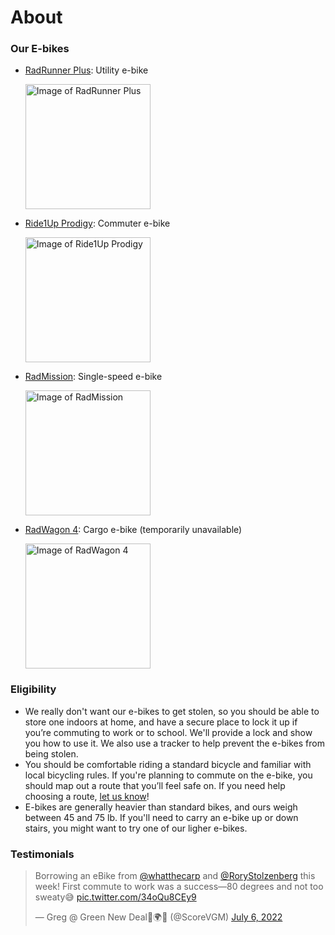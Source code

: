 # About

### Our E-bikes

* [RadRunner Plus](https://www.radpowerbikes.com/products/radrunner-plus-electric-utility-bike): Utility e-bike
 
  <img src="/ebikes/RunnerPlus_side_700x.png" width=200 alt="Image of RadRunner Plus" />

* [Ride1Up Prodigy](https://ride1up.com/product/prodigy/): Commuter e-bike

  <img src="/ebikes/Prodigy_ST_Chalk-1400x840.jpeg" width=200 alt="Image of Ride1Up Prodigy" />

* [RadMission](https://www.radpowerbikes.com/products/radmission-electric-city-bike): Single-speed e-bike

  <img src="/ebikes/MissionMS_white_side_700x.png" width=200 alt="Image of RadMission" />

* [RadWagon 4](https://www.radpowerbikes.com/products/radwagon-electric-cargo-bike): Cargo e-bike (temporarily unavailable)

  <img src="/ebikes/WagonOrange_side1to1_700x.png" width=200 alt="Image of RadWagon 4" />

### Eligibility

* We really don't want our e-bikes to get stolen, so you should be able
    to store one indoors at home, and have a secure place to lock it up
    if you’re commuting to work or to school. We'll provide a lock and
    show you how to use it. We also use a tracker to help prevent the
    e-bikes from being stolen.
* You should be comfortable riding a standard bicycle and familiar with
    local bicycling rules. If you're planning to commute on the e-bike,
    you should map out a route that you’ll feel safe on. If you need
    help choosing a route, [let us
    know](mailto:hi@ebikelibrarycville.org)!
* E-bikes are generally heavier than standard bikes, and ours weigh
    between 45 and 75 lb. If you'll need to carry an e-bike up or down
    stairs, you might want to try one of our ligher e-bikes.

### Testimonials

<blockquote class="twitter-tweet"><p lang="en" dir="ltr">Borrowing an eBike from <a href="https://twitter.com/whatthecarp?ref_src=twsrc%5Etfw">@whatthecarp</a> and <a href="https://twitter.com/RoryStolzenberg?ref_src=twsrc%5Etfw">@RoryStolzenberg</a> this week! First commute to work was a success—80 degrees and not too sweaty😅 <a href="https://t.co/34oQu8CEy9">pic.twitter.com/34oQu8CEy9</a></p>&mdash; Greg @ Green New Deal🌹🌍✊ (@ScoreVGM) <a href="https://twitter.com/ScoreVGM/status/1544663236611637250?ref_src=twsrc%5Etfw">July 6, 2022</a></blockquote> <script async src="https://platform.twitter.com/widgets.js" charset="utf-8"></script>
